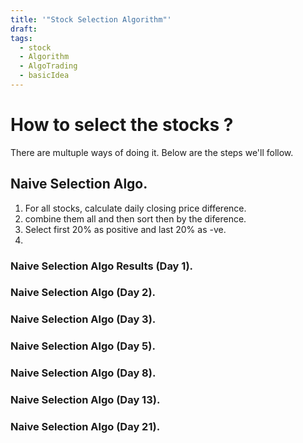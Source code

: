 ```yaml
---
title: '"Stock Selection Algorithm"'
draft: 
tags:
  - stock
  - Algorithm
  - AlgoTrading
  - basicIdea
---
```

# How to select the stocks ?

There are multuple ways of doing it. Below are the steps we'll follow. 



## Naive Selection Algo. 

1. For all stocks, calculate daily closing price difference.
2. combine them all and then sort then by the diference. 
3. Select first 20% as positive and last 20% as -ve. 
4. 

### Naive Selection Algo Results (Day 1).

### Naive Selection Algo (Day 2).
### Naive Selection Algo (Day 3).

### Naive Selection Algo (Day 5).

### Naive Selection Algo (Day 8).
### Naive Selection Algo (Day 13).
### Naive Selection Algo (Day 21).
